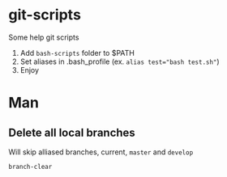 # git-scripts
Some help git scripts

1. Add `bash-scripts` folder to $PATH
2. Set aliases in .bash_profile (ex. `alias test="bash test.sh"`)
3. Enjoy

# Man

## Delete all local branches
Will skip alliased branches, current, `master` and `develop`

```bash
branch-clear
```
